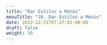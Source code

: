 ```yaml
---
title: "Dar Estilos a Menús"
menuTitle: "20. Dar Estilos a Menús"
date: 2022-12-31T07:47:01-08:00
draft: false
weight: 10
---
```



